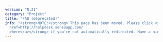 ```yaml
---
version: "0.21"
category: "Project"
title: "FAQ (deprecated)"
info: "<strong>NOTE:</strong> This page has been moved. Please click <strong><a
  href=http://helpdesk.sensuapp.com/
  >here</a></strong> if you're not automatically redirected. Have a nice day!"
---
```


<meta http-equiv="refresh" content="1;url=http://helpdesk.sensuapp.com">
